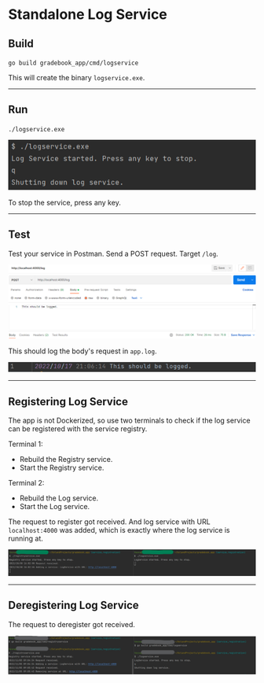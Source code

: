 # Standalone Log Service

## Build
`go build gradebook_app/cmd/logservice`

This will create the binary `logservice.exe`.

---

## Run 
`./logservice.exe`

![logservice](../img/cmd_logservice.png "Run logservice")

To stop the service, press any key.

---
## Test

Test your service in Postman. Send a POST request. Target `/log`. 

![postman](../img/postman_logservice.png "Send request")

This should log the body's request in `app.log`.

![logs](../img/app_log.png "Log")

---

## Registering Log Service

The app is not Dockerized, so use two terminals to check if the log service can be registered with the service registry.

Terminal 1:
* Rebuild the Registry service.
* Start the Registry service.

Terminal 2:
* Rebuild the Log service.
* Start the Log service.

The request to register got received. And log service with URL `localhost:4000` was added, which is exactly where the log service is running at. 

![register_logservice](../img/register_logservice.png "Register LogService")

---

## Deregistering Log Service

The request to deregister got received.

![deregister_log](../img/deregistration.png "Deregister LogService")
